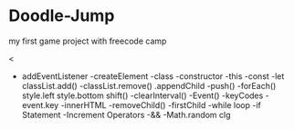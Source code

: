 # Doodle-Jump
my first game project with freecode camp

<
- addEventListener
-createElement
-class
-constructor
-this
-const
-let
classList.add()
-classList.remove()
.appendChild
-push()
-forEach()
style.left
style.bottom
shift()
-clearInterval()
-Event()
-keyCodes
-event.key
-innerHTML
-removeChild()
-firstChild
-while loop
-if Statement
-Increment Operators
-&&
-Math.random
clg 
>

